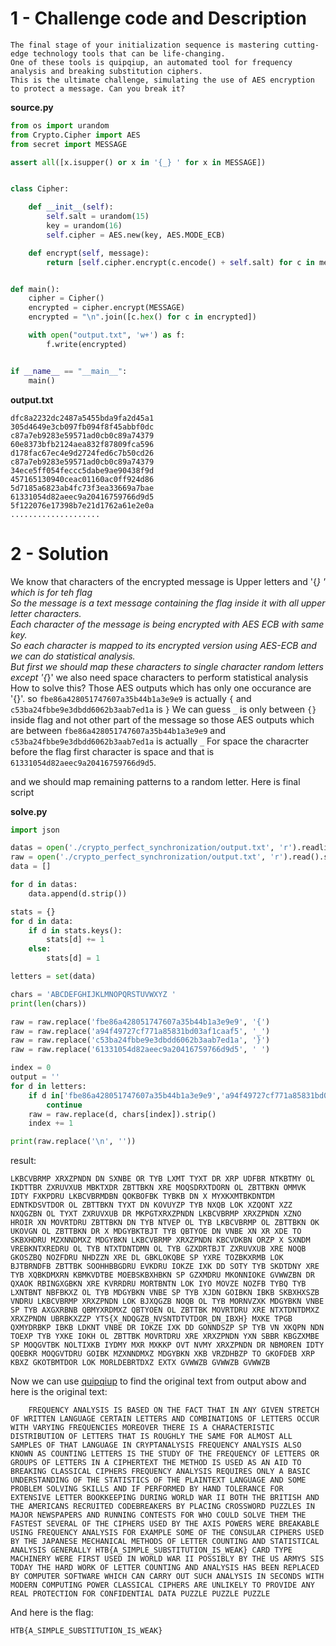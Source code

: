 # 1 - Challenge code and Description

```
The final stage of your initialization sequence is mastering cutting-edge technology tools that can be life-changing.
One of these tools is quipqiup, an automated tool for frequency analysis and breaking substitution ciphers.
This is the ultimate challenge, simulating the use of AES encryption to protect a message. Can you break it?
```

**source.py**
```py
from os import urandom
from Crypto.Cipher import AES
from secret import MESSAGE

assert all([x.isupper() or x in '{_} ' for x in MESSAGE])


class Cipher:

    def __init__(self):
        self.salt = urandom(15)
        key = urandom(16)
        self.cipher = AES.new(key, AES.MODE_ECB)

    def encrypt(self, message):
        return [self.cipher.encrypt(c.encode() + self.salt) for c in message]


def main():
    cipher = Cipher()
    encrypted = cipher.encrypt(MESSAGE)
    encrypted = "\n".join([c.hex() for c in encrypted])

    with open("output.txt", 'w+') as f:
        f.write(encrypted)


if __name__ == "__main__":
    main()
```

**output.txt**
```
dfc8a2232dc2487a5455bda9fa2d45a1
305d4649e3cb097fb094f8f45abbf0dc
c87a7eb9283e59571ad0cb0c89a74379
60e8373bfb2124aea832f87809fca596
d178fac67ec4e9d2724fed6c7b50cd26
c87a7eb9283e59571ad0cb0c89a74379
34ece5ff054feccc5dabe9ae90438f9d
457165130940ceac01160ac0ff924d86
5d7185a6823ab4fc73f3ea33669a7bae
61331054d82aeec9a20416759766d9d5
5f122076e17398b7e21d1762a61e2e0a
....................
```


# 2 - Solution
We know that characters of the encrypted message is Upper letters and '{_} ' which is for teh flag\
So the message is a text message containing the flag inside it with all upper letter characters.\
Each character of the message is being encrypted with AES ECB with same key.\
So each character is mapped to its encrypted version using AES-ECB and we can do statistical analysis.\
But first we should map these characters to single character random letters except '{_}' we also need space characters to perform statistical analysis
How to solve this?
Those AES outputs which has only one occurance are '{}'. so `fbe86a428051747607a35b44b1a3e9e9` is actually `{` and `c53ba24fbbe9e3dbdd6062b3aab7ed1a` is `}`
We can guess `_` is only between `{}` inside flag and not other part of the message so those AES outputs which are between `fbe86a428051747607a35b44b1a3e9e9` and `c53ba24fbbe9e3dbdd6062b3aab7ed1a` is actually `_`
For space the characrter before the flag first character is space and that is `61331054d82aeec9a20416759766d9d5`.

and we should map remaining patterns to a random letter. Here is final script

**solve.py**
```py
import json

datas = open('./crypto_perfect_synchronization/output.txt', 'r').readlines()
raw = open('./crypto_perfect_synchronization/output.txt', 'r').read().strip()
data = []

for d in datas:
    data.append(d.strip())

stats = {}
for d in data:
    if d in stats.keys():
        stats[d] += 1
    else:
        stats[d] = 1

letters = set(data)

chars = 'ABCDEFGHIJKLMNOPQRSTUVWXYZ '
print(len(chars))

raw = raw.replace('fbe86a428051747607a35b44b1a3e9e9', '{')
raw = raw.replace('a94f49727cf771a85831bd03af1caaf5', '_')
raw = raw.replace('c53ba24fbbe9e3dbdd6062b3aab7ed1a', '}')
raw = raw.replace('61331054d82aeec9a20416759766d9d5', ' ')

index = 0
output = ''
for d in letters:
    if d in['fbe86a428051747607a35b44b1a3e9e9','a94f49727cf771a85831bd03af1caaf5','c53ba24fbbe9e3dbdd6062b3aab7ed1a']:
        continue
    raw = raw.replace(d, chars[index]).strip()
    index += 1

print(raw.replace('\n', ''))
```

result:
```
LKBCVBRMP XRXZPNDN DN SXNBE OR TYB LXMT TYXT DR XRP UDFBR NTKBTMY OL IKDTTBR ZXRUVXUB MBKTXDR ZBTTBKN XRE MOQSDRXTDORN OL ZBTTBKN OMMVK IDTY FXKPDRU LKBCVBRMDBN QOKBOFBK TYBKB DN X MYXKXMTBKDNTDM EDNTKDSVTDOR OL ZBTTBKN TYXT DN KOVUYZP TYB NXQB LOK XZQONT XZZ NXQGZBN OL TYXT ZXRUVXUB DR MKPGTXRXZPNDN LKBCVBRMP XRXZPNDN XZNO HROIR XN MOVRTDRU ZBTTBKN DN TYB NTVEP OL TYB LKBCVBRMP OL ZBTTBKN OK UKOVGN OL ZBTTBKN DR X MDGYBKTBJT TYB QBTYOE DN VNBE XN XR XDE TO SKBXHDRU MZXNNDMXZ MDGYBKN LKBCVBRMP XRXZPNDN KBCVDKBN ORZP X SXNDM VREBKNTXREDRU OL TYB NTXTDNTDMN OL TYB GZXDRTBJT ZXRUVXUB XRE NOQB GKOSZBQ NOZFDRU NHDZZN XRE DL GBKLOKQBE SP YXRE TOZBKXRMB LOK BJTBRNDFB ZBTTBK SOOHHBBGDRU EVKDRU IOKZE IXK DD SOTY TYB SKDTDNY XRE TYB XQBKDMXRN KBMKVDTBE MOEBSKBXHBKN SP GZXMDRU MKONNIOKE GVWWZBN DR QXAOK RBINGXGBKN XRE KVRRDRU MORTBNTN LOK IYO MOVZE NOZFB TYBQ TYB LXNTBNT NBFBKXZ OL TYB MDGYBKN VNBE SP TYB XJDN GOIBKN IBKB SKBXHXSZB VNDRU LKBCVBRMP XRXZPNDN LOK BJXQGZB NOQB OL TYB MORNVZXK MDGYBKN VNBE SP TYB AXGXRBNB QBMYXRDMXZ QBTYOEN OL ZBTTBK MOVRTDRU XRE NTXTDNTDMXZ XRXZPNDN UBRBKXZZP YTS{X_NDQGZB_NVSNTDTVTDOR_DN_IBXH} MXKE TPGB QXMYDRBKP IBKB LDKNT VNBE DR IOKZE IXK DD GONNDSZP SP TYB VN XKQPN NDN TOEXP TYB YXKE IOKH OL ZBTTBK MOVRTDRU XRE XRXZPNDN YXN SBBR KBGZXMBE SP MOQGVTBK NOLTIXKB IYDMY MXR MXKKP OVT NVMY XRXZPNDN DR NBMOREN IDTY QOEBKR MOQGVTDRU GOIBK MZXNNDMXZ MDGYBKN XKB VRZDHBZP TO GKOFDEB XRP KBXZ GKOTBMTDOR LOK MORLDEBRTDXZ EXTX GVWWZB GVWWZB GVWWZB
```

Now we can use [quipqiup](https://quipqiup.com/) to find the original text from output abow and here is the original text:
```
	FREQUENCY ANALYSIS IS BASED ON THE FACT THAT IN ANY GIVEN STRETCH OF WRITTEN LANGUAGE CERTAIN LETTERS AND COMBINATIONS OF LETTERS OCCUR WITH VARYING FREQUENCIES MOREOVER THERE IS A CHARACTERISTIC DISTRIBUTION OF LETTERS THAT IS ROUGHLY THE SAME FOR ALMOST ALL SAMPLES OF THAT LANGUAGE IN CRYPTANALYSIS FREQUENCY ANALYSIS ALSO KNOWN AS COUNTING LETTERS IS THE STUDY OF THE FREQUENCY OF LETTERS OR GROUPS OF LETTERS IN A CIPHERTEXT THE METHOD IS USED AS AN AID TO BREAKING CLASSICAL CIPHERS FREQUENCY ANALYSIS REQUIRES ONLY A BASIC UNDERSTANDING OF THE STATISTICS OF THE PLAINTEXT LANGUAGE AND SOME PROBLEM SOLVING SKILLS AND IF PERFORMED BY HAND TOLERANCE FOR EXTENSIVE LETTER BOOKKEEPING DURING WORLD WAR II BOTH THE BRITISH AND THE AMERICANS RECRUITED CODEBREAKERS BY PLACING CROSSWORD PUZZLES IN MAJOR NEWSPAPERS AND RUNNING CONTESTS FOR WHO COULD SOLVE THEM THE FASTEST SEVERAL OF THE CIPHERS USED BY THE AXIS POWERS WERE BREAKABLE USING FREQUENCY ANALYSIS FOR EXAMPLE SOME OF THE CONSULAR CIPHERS USED BY THE JAPANESE MECHANICAL METHODS OF LETTER COUNTING AND STATISTICAL ANALYSIS GENERALLY HTB{A_SIMPLE_SUBSTITUTION_IS_WEAK} CARD TYPE MACHINERY WERE FIRST USED IN WORLD WAR II POSSIBLY BY THE US ARMYS SIS TODAY THE HARD WORK OF LETTER COUNTING AND ANALYSIS HAS BEEN REPLACED BY COMPUTER SOFTWARE WHICH CAN CARRY OUT SUCH ANALYSIS IN SECONDS WITH MODERN COMPUTING POWER CLASSICAL CIPHERS ARE UNLIKELY TO PROVIDE ANY REAL PROTECTION FOR CONFIDENTIAL DATA PUZZLE PUZZLE PUZZLE
```

And here is the flag:
```
HTB{A_SIMPLE_SUBSTITUTION_IS_WEAK}
```

